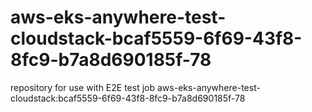 # aws-eks-anywhere-test-cloudstack-bcaf5559-6f69-43f8-8fc9-b7a8d690185f-78
repository for use with E2E test job aws-eks-anywhere-test-cloudstack:bcaf5559-6f69-43f8-8fc9-b7a8d690185f-78
